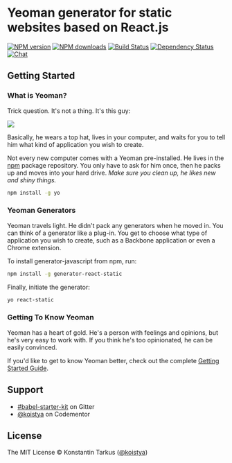 # Yeoman generator for static websites based on React.js

[![NPM version](http://img.shields.io/npm/v/generator-react-static.svg?style=flat-square)](http://npmjs.org/generator-react-static)
[![NPM downloads](http://img.shields.io/npm/dm/generator-react-static.svg?style=flat-square)](http://npmjs.org/generator-react-static)
[![Build Status](http://img.shields.io/travis/koistya/react-static-boilerplate/yeoman-generator.svg?style=flat-square)](https://travis-ci.org/koistya/react-static-boilerplate)
[![Dependency Status](http://img.shields.io/david/kriasoft/babel-starter-kit.svg?branch=yeoman-react-static&style=flat-square)](https://david-dm.org/koistya/react-static-boilerplate)
[![Chat](http://img.shields.io/badge/chat_room-%23react--static--boilerplate-blue.svg?style=flat-square)](https://gitter.im/koistya/react-static-boilerplate)

## Getting Started

### What is Yeoman?

Trick question. It's not a thing. It's this guy:

![](http://i.imgur.com/JHaAlBJ.png)

Basically, he wears a top hat, lives in your computer, and waits for you to tell him what kind of application you wish to create.

Not every new computer comes with a Yeoman pre-installed. He lives in the [npm](https://npmjs.org) package repository. You only have to ask for him once, then he packs up and moves into your hard drive. *Make sure you clean up, he likes new and shiny things.*

```bash
npm install -g yo
```

### Yeoman Generators

Yeoman travels light. He didn't pack any generators when he moved in. You can think of a generator like a plug-in. You get to choose what type of application you wish to create, such as a Backbone application or even a Chrome extension.

To install generator-javascript from npm, run:

```bash
npm install -g generator-react-static
```

Finally, initiate the generator:

```bash
yo react-static
```

### Getting To Know Yeoman

Yeoman has a heart of gold. He's a person with feelings and opinions, but he's very easy to work with. If you think he's too opinionated, he can be easily convinced.

If you'd like to get to know Yeoman better, check out the complete [Getting Started Guide](https://github.com/yeoman/yeoman/wiki/Getting-Started).

## Support

 * [#babel-starter-kit](https://gitter.im/kriasoft/babel-starter-kit) on Gitter
 * [@koistya](https://www.codementor.io/koistya) on Codementor

## License

The MIT License © Konstantin Tarkus ([@koistya](https://twitter.com/koistya))
